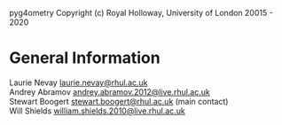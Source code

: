 pyg4ometry Copyright (c) Royal Holloway, University of London 20015 - 2020

General Information
===================

Laurie Nevay          <laurie.nevay@rhul.ac.uk>  
Andrey Abramov        <andrey.abramov.2012@live.rhul.ac.uk>  
Stewart Boogert       <stewart.boogert@rhul.ac.uk> (main contact)  
Will Shields          <william.shields.2010@live.rhul.ac.uk>  


